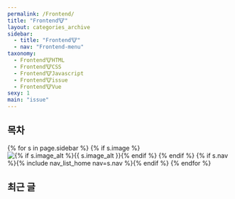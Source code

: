 ```yaml
---
permalink: /Frontend/
title: "Frontend🐮"
layout: categories_archive
sidebar:
  - title: "Frontend🐮"
  - nav: "Frontend-menu"
taxonomy:
  - Frontend🐮HTML
  - Frontend🐮CSS
  - Frontend🐮Javascript
  - Frontend🐮issue
  - Frontend🐮Vue
sexy: 1
main: "issue"
---
```


## 목차

{% for s in page.sidebar %}
{% if s.image %}
<img src="{{ s.image | relative_url }}"
             alt="{% if s.image_alt %}{{ s.image_alt }}{% endif %}">
{% endif %}
{% if s.nav %}{% include nav_list_home nav=s.nav %}{% endif %}
{% endfor %}

## 최근 글
